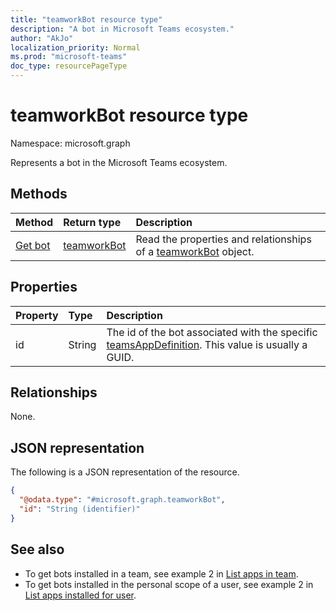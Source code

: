 ```yaml
---
title: "teamworkBot resource type"
description: "A bot in Microsoft Teams ecosystem."
author: "AkJo"
localization_priority: Normal
ms.prod: "microsoft-teams"
doc_type: resourcePageType
---
```


# teamworkBot resource type

Namespace: microsoft.graph

Represents a bot in the Microsoft Teams ecosystem.

## Methods
|Method|Return type|Description|
|:---|:---|:---|
|[Get bot](../api/teamworkbot-get.md)|[teamworkBot](../resources/teamworkbot.md)|Read the properties and relationships of a [teamworkBot](../resources/teamworkbot.md) object.|

## Properties
|Property|Type|Description|
|:---|:---|:---|
|id|String|The id of the bot associated with the specific [teamsAppDefinition](../resources/teamsappdefinition.md). This value is usually a GUID.|

## Relationships
None.

## JSON representation
The following is a JSON representation of the resource.
<!-- {
  "blockType": "resource",
  "keyProperty": "id",
  "@odata.type": "microsoft.graph.teamworkBot",
  "openType": false
}
-->
``` json
{
  "@odata.type": "#microsoft.graph.teamworkBot",
  "id": "String (identifier)"
}
```

## See also

- To get bots installed in a team, see example 2 in [List apps in team](../api/team-list-installedapps.md). <!-- - To get bots installed in a chat, see example 2 in [List apps in chat](../api/chat-list-installedapps.md). -->
- To get bots installed in the personal scope of a user, see example 2 in [List apps installed for user](../api/userteamwork-list-installedapps.md).



